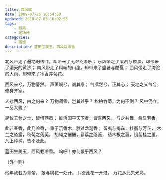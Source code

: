 ```yaml
---
title: 西风赋
date: 2009-07-25 16:54:00
updated: 2019-07-03 16:02:53
tags:
    - 西风
    - 定场诗
categories:
    - 随想
description: 蓝田生美玉，西风栽冷香
---
```


北风带走了遍地的落叶，却带来了无尽的肃杀；
东风带走了栗冽与惨淡，却带来了漫天的黄沙；
南风带走了料峭的山崖，却带来了盛暑与酷夏；
西风带走了滂沱的大雨，却带来了冷香并菊花。

西风来兮，万物警然。
声萧飒兮，诚其意；
气凛然兮，正其心；
天地之义气兮，修身齐家。

人悲西风，由之何来？
万物凋零，岂其过乎？
松柏竹菊，为何不倒？
风中仍立，一反大貌？

是故无为之士，皆惧西风；
能治国平天下者，皆喜西风，
与之共舞，愈显芳香。

此非春香，此乃冷香，
重于沉香木，胜过龙涎香；
留夷与揭车，杜衡与芳芷，
木兰之坠露，秋菊之落英，
胡绳之纚纚，薜荔之落蕊，
结木根之苣，纫菌桂之蕙，
凡上种种，皆不及此。

蓝田生美玉，西风栽冷香。
呜呼！亦何恨乎西风？



（外一则）

他年我若为青帝，
报与桃花一处开。
只恐此花一开过，
万花从此失光彩。

